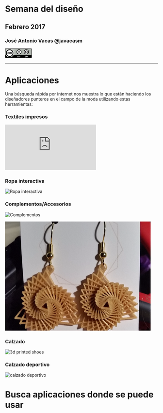 # Semana del diseño
## Febrero  2017

### José Antonio Vacas @javacasm
![CCbySA](images/CCbySQ_88x31.png)

* *  *


# Aplicaciones
Una búsqueda rápida por internet nos muestra lo que están haciendo los diseñadores punteros en el campo de la moda utilizando estas herramientas:


### Textiles impresos

![textiles impresos](http://n-e-r-v-o-u-s.com/projects/i.php?/000/818/walk1,270.180.80.60.crop.1417647852.gif)

### Ropa interactiva

![Ropa interactiva](https://i.materialise.com/blog/wp-content/uploads/2016/08/fashion-3d-print.jpg)

### Complementos/Accesorios

![Complementos](http://additive-3d.es/registro/Moda-Complementos/Bracelet_Voronoi_impression_3D.jpg)

![Accesorios](./images/pendientes.png)

### Calzado

![3d printed shoes](http://continuumfashion.com/shoes/shoes_on_feet.jpg)

### Calzado deportivo

![calzado deportivo](https://3dprintingindustry.com/wp-content/uploads/2016/05/MTM4NzMzNzI0MjQ1MTczNjcx-2-320x202.jpg)

# Busca aplicaciones donde se puede usar
